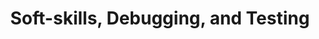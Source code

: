 ---
layout: module
title:  Soft-skills, Debugging, and Testing
type: lecture
draft: 1
num: 25
due_date: 2023-11-27
---